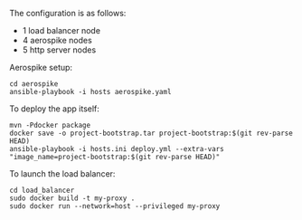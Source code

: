 The configuration is as follows:
- 1 load balancer node
- 4 aerospike nodes
- 5 http server nodes

Aerospike setup:
```
cd aerospike
ansible-playbook -i hosts aerospike.yaml
```

To deploy the app itself:
```
mvn -Pdocker package
docker save -o project-bootstrap.tar project-bootstrap:$(git rev-parse HEAD)
ansible-playbook -i hosts.ini deploy.yml --extra-vars "image_name=project-bootstrap:$(git rev-parse HEAD)"
```

To launch the load balancer:
```
cd load_balancer
sudo docker build -t my-proxy .
sudo docker run --network=host --privileged my-proxy
```
